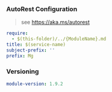 ### AutoRest Configuration

> see https://aka.ms/autorest

``` yaml
require:
  - $(this-folder)/../{ModuleName}.md
title: $(service-name)
subject-prefix: ''
prefix: Mg
```

### Versioning

``` yaml
module-version: 1.9.2
```
